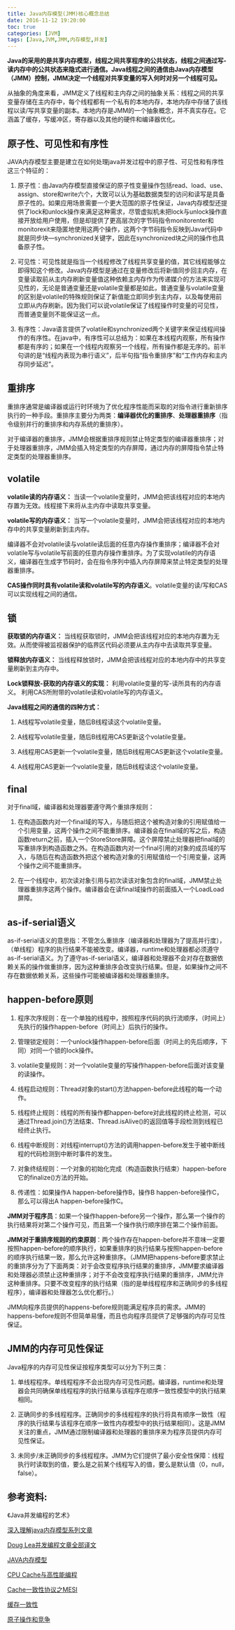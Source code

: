 ```yaml
---
title: Java内存模型(JMM)核心概念总结
date: 2016-11-12 19:20:00
toc: true
categories: [JVM]
tags: [Java,JVM,JMM,内存模型,并发]
---
```


**Java的采用的是共享内存模型，线程之间共享程序的公共状态，线程之间通过写-读内存中的公共状态来隐式进行通信。Java线程之间的通信由Java内存模型（JMM）控制，JMM决定一个线程对共享变量的写入何时对另一个线程可见。**

从抽象的角度来看，JMM定义了线程和主内存之间的抽象关系：线程之间的共享变量存储在主内存中，每个线程都有一个私有的本地内存，本地内存中存储了该线程以读/写共享变量的副本。本地内存是JMM的一个抽象概念，并不真实存在。它涵盖了缓存，写缓冲区，寄存器以及其他的硬件和编译器优化。

<!--more-->

## 原子性、可见性和有序性

JAVA内存模型主要是建立在如何处理java并发过程中的原子性、可见性和有序性这三个特征的： 
 
1. 原子性：由Java内存模型直接保证的原子性变量操作包括read、load、use、assign、store和write六个，大致可以认为基础数据类型的访问和读写是具备原子性的。如果应用场景需要一个更大范围的原子性保证，Java内存模型还提供了lock和unlock操作来满足这种需求，尽管虚拟机未把lock与unlock操作直接开放给用户使用，但是却提供了更高层次的字节码指令monitorenter和monitorexit来隐匿地使用这两个操作，这两个字节码指令反映到Java代码中就是同步块—synchronized关键字，因此在synchronized块之间的操作也具备原子性。

2. 可见性：可见性就是指当一个线程修改了线程共享变量的值，其它线程能够立即得知这个修改。Java内存模型是通过在变量修改后将新值同步回主内存，在变量读取前从主内存刷新变量值这种依赖主内存作为传递媒介的方法来实现可见性的，无论是普通变量还是volatile变量都是如此，普通变量与volatile变量的区别是volatile的特殊规则保证了新值能立即同步到主内存，以及每使用前立即从内存刷新。因为我们可以说volatile保证了线程操作时变量的可见性，而普通变量则不能保证这一点。

3. 有序性：Java语言提供了volatile和synchronized两个关键字来保证线程间操作的有序性。在java中，有序性可以总结为：如果在本线程内观察，所有操作都是有序的；如果在一个线程内观察另一个线程，所有操作都是无序的。前半句讲的是“线程内表现为串行语义”，后半句指“指令重排序”和“工作内存和主内存同步延迟”。 


## 重排序

重排序通常是编译器或运行时环境为了优化程序性能而采取的对指令进行重新排序执行的一种手段。重排序主要分为两类：**编译器优化的重排序**、**处理器重排序**（指令级别并行的重排序和内存系统的重排序）。

对于编译器的重排序，JMM会根据重排序规则禁止特定类型的编译器重排序；对于处理器重排序，JMM会插入特定类型的内存屏障，通过内存的屏障指令禁止特定类型的处理器重排序。

## volatile

**volatile读的内存语义：**
当读一个volatile变量时，JMM会把该线程对应的本地内存置为无效。线程接下来将从主内存中读取共享变量。

**volatile写的内存语义：**
当写一个volatile变量时，JMM会把该线程对应的本地内存中的共享变量刷新到主内存。

编译器不会对volatile读与volatile读后面的任意内存操作重排序；编译器不会对volatile写与volatile写前面的任意内存操作重排序。为了实现volatile的内存语义，编译器在生成字节码时，会在指令序列中插入内存屏障来禁止特定类型的处理器重排序。

**CAS操作同时具有volatile读和volatile写的内存语义**。volatile变量的读/写和CAS可以实现线程之间的通信。

## 锁

**获取锁的内存语义：**
当线程获取锁时，JMM会把该线程对应的本地内存置为无效。从而使得被监视器保护的临界区代码必须要从主内存中去读取共享变量。

**锁释放内存语义：**
当线程释放锁时，JMM会把该线程对应的本地内存中的共享变量刷新到主内存中。

**Lock锁释放-获取的内存语义的实现：**
利用volatile变量的写-读所具有的内存语义。
利用CAS所附带的volatile读和volatile写的内存语义。

**Java线程之间的通信的四种方式：**

1. A线程写volatile变量，随后B线程读这个volatile变量。

2. A线程写volatile变量，随后B线程用CAS更新这个volatile变量。

3. A线程用CAS更新一个volatile变量，随后B线程用CAS更新这个volatile变量。

4. A线程用CAS更新一个volatile变量，随后B线程读这个volatile变量。

## final

对于final域，编译器和处理器要遵守两个重排序规则：

1. 在构造函数内对一个final域的写入，与随后把这个被构造对象的引用赋值给一个引用变量，这两个操作之间不能重排序。编译器会在final域的写之后，构造函数return之前，插入一个StoreStore屏障。这个屏障禁止处理器把final域的写重排序到构造函数之外。在构造函数内对一个final引用的对象的成员域的写入，与随后在构造函数外把这个被构造对象的引用赋值给一个引用变量，这两个操作之间不能重排序。

2. 在一个线程中，初次读对象引用与初次读该对象包含的final域，JMM禁止处理器重排序这两个操作。编译器会在读final域操作的前面插入一个LoadLoad屏障。

## as-if-serial语义

as-if-serial语义的意思指：不管怎么重排序（编译器和处理器为了提高并行度），（单线程）程序的执行结果不能被改变。编译器，runtime和处理器都必须遵守as-if-serial语义。为了遵守as-if-serial语义，编译器和处理器不会对存在数据依赖关系的操作做重排序，因为这种重排序会改变执行结果。但是，如果操作之间不存在数据依赖关系，这些操作可能被编译器和处理器重排序。

## happen-before原则

1. 程序次序规则：在一个单独的线程中，按照程序代码的执行流顺序，（时间上）先执行的操作happen-before（时间上）后执行的操作。

2. 管理锁定规则：一个unlock操作happen-before后面（时间上的先后顺序，下同）对同一个锁的lock操作。

3. volatile变量规则：对一个volatile变量的写操作happen-before后面对该变量的读操作。

4. 线程启动规则：Thread对象的start()方法happen-before此线程的每一个动作。

5. 线程终止规则：线程的所有操作都happen-before对此线程的终止检测，可以通过Thread.join()方法结束、Thread.isAlive()的返回值等手段检测到线程已经终止执行。

6. 线程中断规则：对线程interrupt()方法的调用happen-before发生于被中断线程的代码检测到中断时事件的发生。

7. 对象终结规则：一个对象的初始化完成（构造函数执行结束）happen-before它的finalize()方法的开始。

8. 传递性：如果操作A happen-before操作B，操作B happen-before操作C，那么可以得出A happen-before操作C。


**JMM对于程序员**：如果一个操作happen-before另一个操作，那么第一个操作的执行结果将对第二个操作可见，而且第一个操作执行顺序排在第二个操作前面。

**JMM对于重排序规则的约束原则**：两个操作存在happen-before并不意味一定要按照happen-before的顺序执行，如果重排序的执行结果与按照happen-before的顺序执行结果一致，那么允许这种重排序。（JMM把happens-before要求禁止的重排序分为了下面两类：对于会改变程序执行结果的重排序，JMM要求编译器和处理器必须禁止这种重排序；对于不会改变程序执行结果的重排序，JMM允许这种重排序。只要不改变程序的执行结果（指的是单线程程序和正确同步的多线程程序），编译器和处理器怎么优化都行。）

JMM向程序员提供的happens-before规则能满足程序员的需求。JMM的happens-before规则不但简单易懂，而且也向程序员提供了足够强的内存可见性保证。

## JMM的内存可见性保证

Java程序的内存可见性保证按程序类型可以分为下列三类：

1. 单线程程序。单线程程序不会出现内存可见性问题。编译器，runtime和处理器会共同确保单线程程序的执行结果与该程序在顺序一致性模型中的执行结果相同。

2. 正确同步的多线程程序。正确同步的多线程程序的执行将具有顺序一致性（程序的执行结果与该程序在顺序一致性内存模型中的执行结果相同）。这是JMM关注的重点，JMM通过限制编译器和处理器的重排序来为程序员提供内存可见性保证。

3. 未同步/未正确同步的多线程程序。JMM为它们提供了最小安全性保障：线程执行时读取到的值，要么是之前某个线程写入的值，要么是默认值（0，null，false）。


## 参考资料:

《Java并发编程的艺术》

[深入理解java内存模型系列文章](http://ifeve.com/java-memory-model-0/)

[Doug Lea并发编程文章全部译文](http://ifeve.com/doug-lea/)

[JAVA内存模型](http://blog.csdn.net/silentbalanceyh/article/details/4661230)

[CPU Cache与高性能编程](http://geek.csdn.net/news/detail/114619)

[Cache一致性协议之MESI](http://blog.csdn.net/muxiqingyang/article/details/6615199)

[缓存一致性](http://www.infoq.com/cn/articles/cache-coherency-primer/)

[原子操作和竞争](http://www.infoq.com/cn/articles/atomic-operations-and-contention)